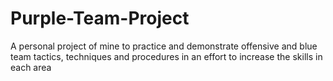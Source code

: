 # Purple-Team-Project
A personal project of mine to practice and demonstrate offensive and blue team tactics, techniques and procedures in an effort to increase the skills in each area
